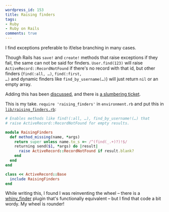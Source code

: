 ```yaml
---
wordpress_id: 153
title: Raising finders
tags:
- Ruby
- Ruby on Rails
comments: true
---
```

I find exceptions preferable to if/else branching in many cases.

Though Rails has <code>save!</code> and <code>create!</code> methods that raise exceptions if they fail, the same can not be said for finders. <code>User.find(123)</code> will raise <code>ActiveRecord::RecordNotFound</code> if there's no record with that id, but other finders (<code>find(:all, …)</code>, <code>find(:first, …)</code> and dynamic finders like <code>find_by_username(…)</code>) will just return <code>nil</code> or an empty array.

Adding this has been <a href="http://groups.google.com/group/rubyonrails-core/browse_thread/thread/9b79f15be8cea7ab/b09890407fe2583e">discussed</a>, and there is <a href="http://dev.rubyonrails.org/ticket/5974">a slumbering ticket</a>.

This is my take. <code>require 'raising_finders'</code> in <code>environment.rb</code> and put this in <a href="https://henrik.nyh.se/uploads/raising_finders.rb"><code>lib/raising_finders.rb</code></a>:

``` ruby
# Enables methods like find!(:all, …), find_by_username!(…) that
# raise ActiveRecord::RecordNotFound for empty results.

module RaisingFinders
  def method_missing(name, *args)
    return super unless name.to_s =~ /^(find(_.+)?)!$/
    returning send($1, *args) do |result|
      raise ActiveRecord::RecordNotFound if result.blank?
    end
  end
end

class << ActiveRecord::Base
  include RaisingFinders
end
```

While writing this, I found I was reinventing the wheel – there is a <a href="http://soen.ca/svn/projects/rails/plugins/whiny_finder/">whiny_finder</a> plugin that's functionally equivalent – but I find that code a bit wordy. My wheel is rounder!
